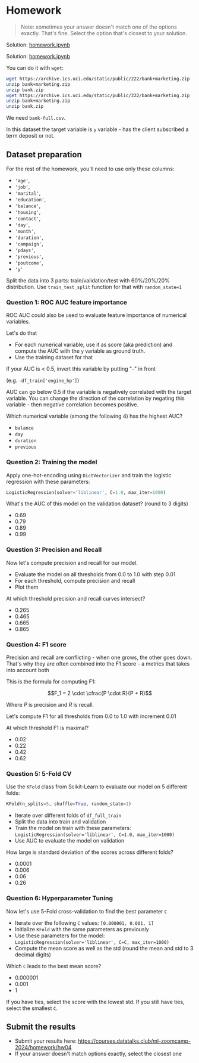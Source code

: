 # Homework

> Note: sometimes your answer doesn't match one of
> the options exactly. That's fine.
> Select the option that's closest to your solution.

Solution: [homework.ipynb](homework.ipynb)

Solution: [homework.ipynb](homework.ipynb)

You can do it with `wget`:

```bash
wget https://archive.ics.uci.edu/static/public/222/bank+marketing.zip
unzip bank+marketing.zip
unzip bank.zip
wget https://archive.ics.uci.edu/static/public/222/bank+marketing.zip
unzip bank+marketing.zip
unzip bank.zip
```

We need `bank-full.csv`.

In this dataset the target variable is `y` variable - has the client subscribed a term deposit or not.

## Dataset preparation

For the rest of the homework, you'll need to use only these columns:

* `'age'`,
* `'job'`,
* `'marital'`,
* `'education'`,
* `'balance'`,
* `'housing'`,
* `'contact'`,
* `'day'`,
* `'month'`,
* `'duration'`,
* `'campaign'`,
* `'pdays'`,
* `'previous'`,
* `'poutcome'`,
* `'y'`

Split the data into 3 parts: train/validation/test with 60%/20%/20% distribution. Use `train_test_split` function for that with `random_state=1`

### Question 1: ROC AUC feature importance

ROC AUC could also be used to evaluate feature importance of numerical variables.

Let's do that

* For each numerical variable, use it as score (aka prediction) and compute the AUC with the `y` variable as ground truth.
* Use the training dataset for that

If your AUC is < 0.5, invert this variable by putting "-" in front

(e.g. `-df_train['engine_hp']`)

AUC can go below 0.5 if the variable is negatively correlated with the target variable. You can change the direction of the correlation by negating this variable - then negative correlation becomes positive.

Which numerical variable (among the following 4) has the highest AUC?

* `balance`
* `day`
* `duration`
* `previous`

### Question 2: Training the model

Apply one-hot-encoding using `DictVectorizer` and train the logistic regression with these parameters:

```python
LogisticRegression(solver='liblinear', C=1.0, max_iter=1000)
```

What's the AUC of this model on the validation dataset? (round to 3 digits)

* 0.69
* 0.79
* 0.89
* 0.99

### Question 3: Precision and Recall

Now let's compute precision and recall for our model.

* Evaluate the model on all thresholds from 0.0 to 1.0 with step 0.01
* For each threshold, compute precision and recall
* Plot them

At which threshold precision and recall curves intersect?

* 0.265
* 0.465
* 0.665
* 0.865

### Question 4: F1 score

Precision and recall are conflicting - when one grows, the other goes down. That's why they are often combined into the F1 score - a metrics that takes into account both

This is the formula for computing F1:

$$F_1 = 2 \cdot \cfrac{P \cdot R}{P + R}$$

Where $P$ is precision and $R$ is recall.

Let's compute F1 for all thresholds from 0.0 to 1.0 with increment 0.01

At which threshold F1 is maximal?

* 0.02
* 0.22
* 0.42
* 0.62

### Question 5: 5-Fold CV

Use the `KFold` class from Scikit-Learn to evaluate our model on 5 different folds:

```python
KFold(n_splits=5, shuffle=True, random_state=1)
```

* Iterate over different folds of `df_full_train`
* Split the data into train and validation
* Train the model on train with these parameters: `LogisticRegression(solver='liblinear', C=1.0, max_iter=1000)`
* Use AUC to evaluate the model on validation

How large is standard deviation of the scores across different folds?

* 0.0001
* 0.006
* 0.06
* 0.26

### Question 6: Hyperparameter Tuning

Now let's use 5-Fold cross-validation to find the best parameter `C`

* Iterate over the following `C` values: `[0.000001, 0.001, 1]`
* Initialize `KFold` with the same parameters as previously
* Use these parameters for the model: `LogisticRegression(solver='liblinear', C=C, max_iter=1000)`
* Compute the mean score as well as the std (round the mean and std to 3 decimal digits)

Which `C` leads to the best mean score?

* 0.000001
* 0.001
* 1

If you have ties, select the score with the lowest std. If you still have ties, select the smallest `C`.

## Submit the results

* Submit your results here: <https://courses.datatalks.club/ml-zoomcamp-2024/homework/hw04>
* If your answer doesn't match options exactly, select the closest one
